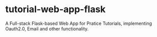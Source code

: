 # tutorial-web-app-flask
A Full-stack Flask-based Web App for Pratice Tutorials, implementing Oauth2.0, Email and other functionality.
